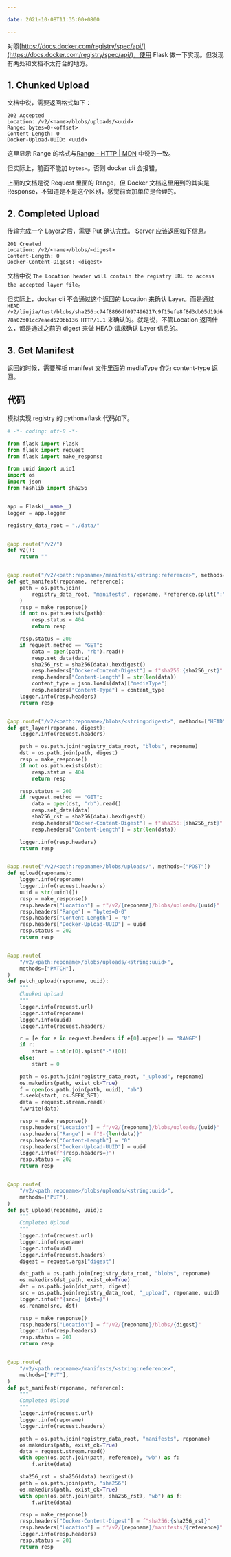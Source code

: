 ```yaml
---

date: 2021-10-08T11:35:00+0800

---
```


对照[https://docs.docker.com/registry/spec/api/](https://docs.docker.com/registry/spec/api/)，使用 Flask 做一下实现。但发现有两处和文档不太符合的地方。

## 1. Chunked Upload

文档中说，需要返回格式如下：

```
202 Accepted
Location: /v2/<name>/blobs/uploads/<uuid>
Range: bytes=0-<offset>
Content-Length: 0
Docker-Upload-UUID: <uuid>
```

这里显示 Range 的格式与[Range - HTTP \| MDN](https://developer.mozilla.org/en-US/docs/Web/HTTP/Headers/Range) 中说的一致。

但实际上，前面不能加 `bytes=`。否则 docker cli 会报错。

上面的文档是说 Request 里面的 Range，但 Docker 文档这里用到的其实是 Response，不知道是不是这个区别，感觉前面加单位是合理的。

## 2. Completed Upload

传输完成一个 Layer之后，需要 Put 确认完成。 Server 应该返回如下信息。
```
201 Created
Location: /v2/<name>/blobs/<digest>
Content-Length: 0
Docker-Content-Digest: <digest>
```

文档中说 `The Location header will contain the registry URL to access the accepted layer file`。 

但实际上，docker cli 不会通过这个返回的 Location 来确认 Layer。而是通过 `HEAD /v2/liujia/test/blobs/sha256:c74f8866df097496217c9f15efe8f8d3db05d19d678a02d01cc7eaed520bb136 HTTP/1.1` 来确认的。就是说，不管Location 返回什么，都是通过之前的 digest 来做 HEAD 请求确认 Layer 信息的。

## 3. Get Manifest

返回的时候，需要解析 manifest 文件里面的 mediaType 作为 content-type 返回。


## 代码

模拟实现 registry 的 python+flask 代码如下。

```py
# -*- coding: utf-8 -*-

from flask import Flask
from flask import request
from flask import make_response

from uuid import uuid1
import os
import json
from hashlib import sha256


app = Flask(__name__)
logger = app.logger

registry_data_root = "./data/"


@app.route("/v2/")
def v2():
    return ""


@app.route("/v2/<path:reponame>/manifests/<string:reference>", methods=["HEAD", "GET"])
def get_manifest(reponame, reference):
    path = os.path.join(
        registry_data_root, "manifests", reponame, *reference.split(":")
    )
    resp = make_response()
    if not os.path.exists(path):
        resp.status = 404
        return resp

    resp.status = 200
    if request.method == "GET":
        data = open(path, "rb").read()
        resp.set_data(data)
        sha256_rst = sha256(data).hexdigest()
        resp.headers["Docker-Content-Digest"] = f"sha256:{sha256_rst}"
        resp.headers["Content-Length"] = str(len(data))
        content_type = json.loads(data)["mediaType"]
        resp.headers["Content-Type"] = content_type
    logger.info(resp.headers)
    return resp


@app.route("/v2/<path:reponame>/blobs/<string:digest>", methods=["HEAD", "GET"])
def get_layer(reponame, digest):
    logger.info(request.headers)

    path = os.path.join(registry_data_root, "blobs", reponame)
    dst = os.path.join(path, digest)
    resp = make_response()
    if not os.path.exists(dst):
        resp.status = 404
        return resp

    resp.status = 200
    if request.method == "GET":
        data = open(dst, "rb").read()
        resp.set_data(data)
        sha256_rst = sha256(data).hexdigest()
        resp.headers["Docker-Content-Digest"] = f"sha256:{sha256_rst}"
        resp.headers["Content-Length"] = str(len(data))

    logger.info(resp.headers)
    return resp


@app.route("/v2/<path:reponame>/blobs/uploads/", methods=["POST"])
def upload(reponame):
    logger.info(reponame)
    logger.info(request.headers)
    uuid = str(uuid1())
    resp = make_response()
    resp.headers["Location"] = f"/v2/{reponame}/blobs/uploads/{uuid}"
    resp.headers["Range"] = "bytes=0-0"
    resp.headers["Content-Length"] = "0"
    resp.headers["Docker-Upload-UUID"] = uuid
    resp.status = 202
    return resp


@app.route(
    "/v2/<path:reponame>/blobs/uploads/<string:uuid>",
    methods=["PATCH"],
)
def patch_upload(reponame, uuid):
    """
    Chunked Upload
    """
    logger.info(request.url)
    logger.info(reponame)
    logger.info(uuid)
    logger.info(request.headers)

    r = [e for e in request.headers if e[0].upper() == "RANGE"]
    if r:
        start = int(r[0].split("-")[0])
    else:
        start = 0

    path = os.path.join(registry_data_root, "_upload", reponame)
    os.makedirs(path, exist_ok=True)
    f = open(os.path.join(path, uuid), "ab")
    f.seek(start, os.SEEK_SET)
    data = request.stream.read()
    f.write(data)

    resp = make_response()
    resp.headers["Location"] = f"/v2/{reponame}/blobs/uploads/{uuid}"
    resp.headers["Range"] = f"0-{len(data)}"
    resp.headers["Content-Length"] = "0"
    resp.headers["Docker-Upload-UUID"] = uuid
    logger.info(f"{resp.headers=}")
    resp.status = 202
    return resp


@app.route(
    "/v2/<path:reponame>/blobs/uploads/<string:uuid>",
    methods=["PUT"],
)
def put_upload(reponame, uuid):
    """
    Completed Upload
    """
    logger.info(request.url)
    logger.info(reponame)
    logger.info(uuid)
    logger.info(request.headers)
    digest = request.args["digest"]

    dst_path = os.path.join(registry_data_root, "blobs", reponame)
    os.makedirs(dst_path, exist_ok=True)
    dst = os.path.join(dst_path, digest)
    src = os.path.join(registry_data_root, "_upload", reponame, uuid)
    logger.info(f"{src=} {dst=}")
    os.rename(src, dst)

    resp = make_response()
    resp.headers["Location"] = f"/v2/{reponame}/blobs/{digest}"
    logger.info(resp.headers)
    resp.status = 201
    return resp


@app.route(
    "/v2/<path:reponame>/manifests/<string:reference>",
    methods=["PUT"],
)
def put_manifest(reponame, reference):
    """
    Completed Upload
    """
    logger.info(request.url)
    logger.info(reponame)
    logger.info(request.headers)

    path = os.path.join(registry_data_root, "manifests", reponame)
    os.makedirs(path, exist_ok=True)
    data = request.stream.read()
    with open(os.path.join(path, reference), "wb") as f:
        f.write(data)

    sha256_rst = sha256(data).hexdigest()
    path = os.path.join(path, "sha256")
    os.makedirs(path, exist_ok=True)
    with open(os.path.join(path, sha256_rst), "wb") as f:
        f.write(data)

    resp = make_response()
    resp.headers["Docker-Content-Digest"] = f"sha256:{sha256_rst}"
    resp.headers["Location"] = f"/v2/{reponame}/manifests/{reference}"
    logger.info(resp.headers)
    resp.status = 201
    return resp
```

